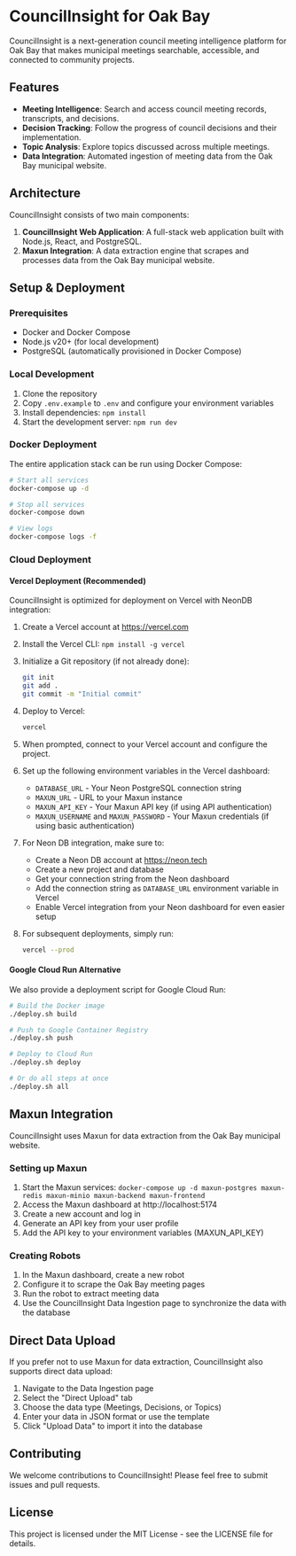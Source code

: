 # CouncilInsight for Oak Bay

CouncilInsight is a next-generation council meeting intelligence platform for Oak Bay that makes municipal meetings searchable, accessible, and connected to community projects.

## Features

- **Meeting Intelligence**: Search and access council meeting records, transcripts, and decisions.
- **Decision Tracking**: Follow the progress of council decisions and their implementation.
- **Topic Analysis**: Explore topics discussed across multiple meetings.
- **Data Integration**: Automated ingestion of meeting data from the Oak Bay municipal website.

## Architecture

CouncilInsight consists of two main components:

1. **CouncilInsight Web Application**: A full-stack web application built with Node.js, React, and PostgreSQL.
2. **Maxun Integration**: A data extraction engine that scrapes and processes data from the Oak Bay municipal website.

## Setup & Deployment

### Prerequisites

- Docker and Docker Compose
- Node.js v20+ (for local development)
- PostgreSQL (automatically provisioned in Docker Compose)

### Local Development

1. Clone the repository
2. Copy `.env.example` to `.env` and configure your environment variables
3. Install dependencies: `npm install`
4. Start the development server: `npm run dev`

### Docker Deployment

The entire application stack can be run using Docker Compose:

```bash
# Start all services
docker-compose up -d

# Stop all services
docker-compose down

# View logs
docker-compose logs -f
```

### Cloud Deployment

#### Vercel Deployment (Recommended)

CouncilInsight is optimized for deployment on Vercel with NeonDB integration:

1. Create a Vercel account at https://vercel.com
2. Install the Vercel CLI: `npm install -g vercel`
3. Initialize a Git repository (if not already done):
   ```bash
   git init
   git add .
   git commit -m "Initial commit"
   ```
4. Deploy to Vercel:
   ```bash
   vercel
   ```
5. When prompted, connect to your Vercel account and configure the project.
6. Set up the following environment variables in the Vercel dashboard:
   - `DATABASE_URL` - Your Neon PostgreSQL connection string
   - `MAXUN_URL` - URL to your Maxun instance
   - `MAXUN_API_KEY` - Your Maxun API key (if using API authentication)
   - `MAXUN_USERNAME` and `MAXUN_PASSWORD` - Your Maxun credentials (if using basic authentication)

7. For Neon DB integration, make sure to:
   - Create a Neon DB account at https://neon.tech
   - Create a new project and database
   - Get your connection string from the Neon dashboard
   - Add the connection string as `DATABASE_URL` environment variable in Vercel
   - Enable Vercel integration from your Neon dashboard for even easier setup

8. For subsequent deployments, simply run:
   ```bash
   vercel --prod
   ```

#### Google Cloud Run Alternative

We also provide a deployment script for Google Cloud Run:

```bash
# Build the Docker image
./deploy.sh build

# Push to Google Container Registry
./deploy.sh push

# Deploy to Cloud Run
./deploy.sh deploy

# Or do all steps at once
./deploy.sh all
```

## Maxun Integration

CouncilInsight uses Maxun for data extraction from the Oak Bay municipal website.

### Setting up Maxun

1. Start the Maxun services: `docker-compose up -d maxun-postgres maxun-redis maxun-minio maxun-backend maxun-frontend`
2. Access the Maxun dashboard at http://localhost:5174
3. Create a new account and log in
4. Generate an API key from your user profile
5. Add the API key to your environment variables (MAXUN_API_KEY)

### Creating Robots

1. In the Maxun dashboard, create a new robot
2. Configure it to scrape the Oak Bay meeting pages
3. Run the robot to extract meeting data
4. Use the CouncilInsight Data Ingestion page to synchronize the data with the database

## Direct Data Upload

If you prefer not to use Maxun for data extraction, CouncilInsight also supports direct data upload:

1. Navigate to the Data Ingestion page
2. Select the "Direct Upload" tab
3. Choose the data type (Meetings, Decisions, or Topics)
4. Enter your data in JSON format or use the template
5. Click "Upload Data" to import it into the database

## Contributing

We welcome contributions to CouncilInsight! Please feel free to submit issues and pull requests.

## License

This project is licensed under the MIT License - see the LICENSE file for details.